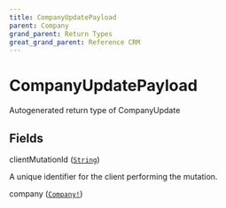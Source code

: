 ```yaml
---
title: CompanyUpdatePayload
parent: Company
grand_parent: Return Types
great_grand_parent: Reference CRM
---
```


# CompanyUpdatePayload

Autogenerated return type of CompanyUpdate

## Fields

<div class="field-entry ">
  <span id="client_mutation_id" class="field-name anchored">clientMutationId (<code><a href="/docs/reference_crm/scalar/string">String</a></code>)</span>

  <div class="description-wrapper">
   <p>A unique identifier for the client performing the mutation.</p>

  </div>
</div>

<div class="field-entry ">
  <span id="company" class="field-name anchored">company (<code><a href="/docs/reference_crm/object/company">Company!</a></code>)</span>

  <div class="description-wrapper">

  </div>
</div>

